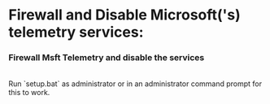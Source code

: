 # Firewall and Disable Microsoft('s) telemetry services:
### Firewall Msft Telemetry and disable the services <br>
<br>
Run `setup.bat` as administrator or in an administrator command prompt for this to work.
